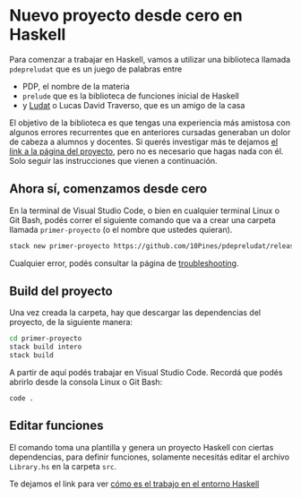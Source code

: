 
# Nuevo proyecto desde cero en Haskell

Para comenzar a trabajar en Haskell, vamos a utilizar una biblioteca llamada `pdepreludat` que es un juego de palabras entre

- PDP, el nombre de la materia
- `prelude` que es la biblioteca de funciones inicial de Haskell
- y [Ludat](https://github.com/ludat) o Lucas David Traverso, que es un amigo de la casa

El objetivo de la biblioteca es que tengas una experiencia más amistosa con algunos errores recurrentes que en anteriores cursadas generaban un dolor de cabeza a alumnos y docentes. Si querés investigar más te dejamos [el link a la página del proyecto](https://github.com/10Pines/pdepreludat/blob/master/README.md), pero no es necesario que hagas nada con él. Solo seguir las instrucciones que vienen a continuación.

## Ahora sí, comenzamos desde cero

En la terminal de Visual Studio Code, o bien en cualquier terminal Linux o Git Bash, podés correr el siguiente comando que va a crear una carpeta llamada `primer-proyecto` (o el nombre que ustedes quieran).

```bash
stack new primer-proyecto https://github.com/10Pines/pdepreludat/releases/download/0.1.4/pdepreludat.hsfiles
```

Cualquier error, podés consultar la página de [troubleshooting](./troubleshooting.md).

## Build del proyecto

Una vez creada la carpeta, hay que descargar las dependencias del proyecto, de la siguiente manera:

```bash
cd primer-proyecto
stack build intero
stack build
```

A partir de aquí podés trabajar en Visual Studio Code. Recordá que podés abrirlo desde la consola Linux o Git Bash:

```
code .
```

## Editar funciones

El comando toma una plantilla y genera un proyecto Haskell con ciertas dependencias, para definir funciones, solamente necesitás editar el archivo `Library.hs` en la carpeta `src`.

Te dejamos el link para ver [cómo es el trabajo en el entorno Haskell](./trabajo.md)
